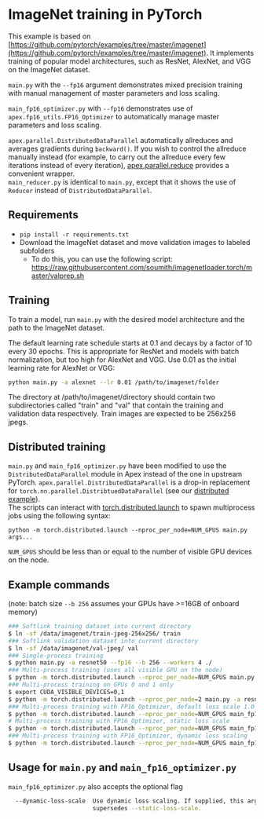 # ImageNet training in PyTorch

This example is based on [https://github.com/pytorch/examples/tree/master/imagenet](https://github.com/pytorch/examples/tree/master/imagenet).
It implements training of popular model architectures, such as ResNet, AlexNet, and VGG on the ImageNet dataset.

`main.py` with the `--fp16` argument demonstrates mixed precision training with manual management of master parameters and loss scaling.

`main_fp16_optimizer.py` with `--fp16` demonstrates use of `apex.fp16_utils.FP16_Optimizer` to automatically manage master parameters and loss scaling.

`apex.parallel.DistributedDataParallel` automatically allreduces and averages gradients during `backward()`.  If you wish to control the allreduce manually instead (for example, to carry out the allreduce every few iterations instead of every iteration), [apex.parallel.reduce](https://nvidia.github.io/apex/parallel.html#apex.parallel.Reducer) provides a convenient wrapper.  
`main_reducer.py` is identical to `main.py`, except that it shows the use of `Reducer` instead of `DistributedDataParallel`.

## Requirements

- `pip install -r requirements.txt`
- Download the ImageNet dataset and move validation images to labeled subfolders
    - To do this, you can use the following script: https://raw.githubusercontent.com/soumith/imagenetloader.torch/master/valprep.sh

## Training

To train a model, run `main.py` with the desired model architecture and the path to the ImageNet dataset.

The default learning rate schedule starts at 0.1 and decays by a factor of 10 every 30 epochs. This is appropriate for ResNet and models with batch normalization, but too high for AlexNet and VGG. Use 0.01 as the initial learning rate for AlexNet or VGG:

```bash
python main.py -a alexnet --lr 0.01 /path/to/imagenet/folder
```

The directory at /path/to/imagenet/directory should contain two subdirectories called "train"
and "val" that contain the training and validation data respectively. Train images are expected to be 256x256 jpegs.

## Distributed training

`main.py` and `main_fp16_optimizer.py` have been modified to use the `DistributedDataParallel` module in Apex instead of the one in upstream PyTorch. `apex.parallel.DistributedDataParallel` 
is a drop-in replacement for `torch.nn.parallel.DistribtuedDataParallel` (see our [distributed example](https://github.com/NVIDIA/apex/tree/master/examples/distributed)).  
The scripts can interact with 
[torch.distributed.launch](https://pytorch.org/docs/master/distributed.html#launch-utility)
to spawn multiprocess jobs using the following syntax:
```
python -m torch.distributed.launch --nproc_per_node=NUM_GPUS main.py args...
```
`NUM_GPUS` should be less than or equal to the number of visible GPU devices on the node.

## Example commands

(note:  batch size `--b 256` assumes your GPUs have >=16GB of onboard memory)

```bash
### Softlink training dataset into current directory
$ ln -sf /data/imagenet/train-jpeg-256x256/ train
### Softlink validation dataset into current directory
$ ln -sf /data/imagenet/val-jpeg/ val
### Single-process training
$ python main.py -a resnet50 --fp16 --b 256 --workers 4 ./
### Multi-process training (uses all visible GPU on the node)
$ python -m torch.distributed.launch --nproc_per_node=NUM_GPUS main.py -a resnet50 --fp16 --b 256 --workers 4 ./
### Multi-process training on GPUs 0 and 1 only
$ export CUDA_VISIBLE_DEVICES=0,1
$ python -m torch.distributed.launch --nproc_per_node=2 main.py -a resnet50 --fp16 --b 256 --workers 4 ./
### Multi-process training with FP16_Optimizer, default loss scale 1.0 (still uses FP32 master params)
$ python -m torch.distributed.launch --nproc_per_node=NUM_GPUS main_fp16_optimizer.py -a resnet50 --fp16 --b 256 --workers 4 ./
# Multi-process training with FP16_Optimizer, static loss scale
$ python -m torch.distributed.launch --nproc_per_node=NUM_GPUS main_fp16_optimizer.py -a resnet50 --fp16 --b 256 --static-loss-scale 128.0 --workers 4 ./
### Multi-process training with FP16_Optimizer, dynamic loss scaling
$ python -m torch.distributed.launch --nproc_per_node=NUM_GPUS main_fp16_optimizer.py -a resnet50 --fp16 --b 256 --dynamic-loss-scale --workers 4 ./
```

## Usage for `main.py` and `main_fp16_optimizer.py`

`main_fp16_optimizer.py` also accepts the optional flag
```bash
  --dynamic-loss-scale  Use dynamic loss scaling. If supplied, this argument
                        supersedes --static-loss-scale.
```

